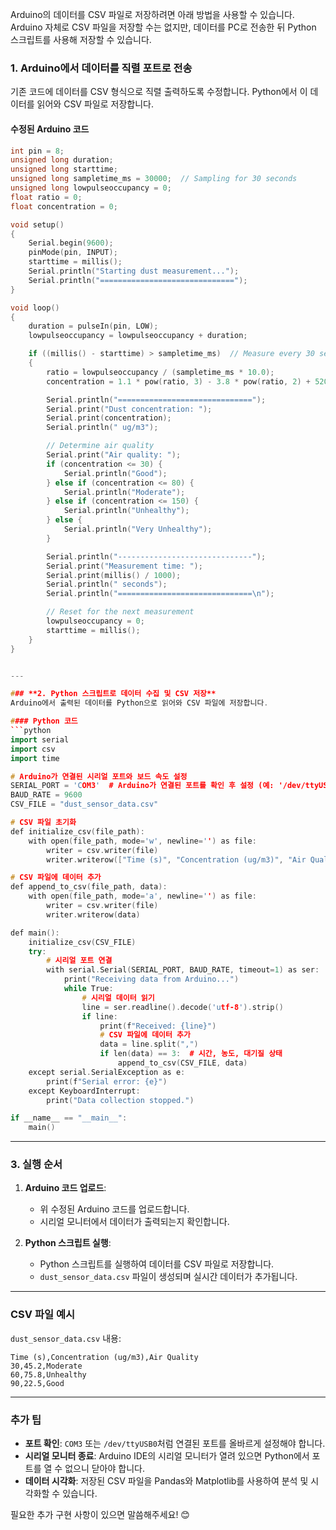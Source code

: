 Arduino의 데이터를 CSV 파일로 저장하려면 아래 방법을 사용할 수 있습니다. Arduino 자체로 CSV 파일을 저장할 수는 없지만, 데이터를 PC로 전송한 뒤 Python 스크립트를 사용해 저장할 수 있습니다.

### **1. Arduino에서 데이터를 직렬 포트로 전송**
기존 코드에 데이터를 CSV 형식으로 직렬 출력하도록 수정합니다. Python에서 이 데이터를 읽어와 CSV 파일로 저장합니다.

#### 수정된 Arduino 코드
```cpp
int pin = 8;
unsigned long duration;
unsigned long starttime;
unsigned long sampletime_ms = 30000;  // Sampling for 30 seconds
unsigned long lowpulseoccupancy = 0;
float ratio = 0;
float concentration = 0;

void setup()
{
    Serial.begin(9600);
    pinMode(pin, INPUT);
    starttime = millis();
    Serial.println("Starting dust measurement...");
    Serial.println("==============================");
}

void loop()
{
    duration = pulseIn(pin, LOW);
    lowpulseoccupancy = lowpulseoccupancy + duration;

    if ((millis() - starttime) > sampletime_ms)  // Measure every 30 seconds
    {
        ratio = lowpulseoccupancy / (sampletime_ms * 10.0);
        concentration = 1.1 * pow(ratio, 3) - 3.8 * pow(ratio, 2) + 520 * ratio + 0.62; // Unit: ug/m3

        Serial.println("==============================");
        Serial.print("Dust concentration: ");
        Serial.print(concentration);
        Serial.println(" ug/m3");

        // Determine air quality
        Serial.print("Air quality: ");
        if (concentration <= 30) {
            Serial.println("Good");
        } else if (concentration <= 80) {
            Serial.println("Moderate");
        } else if (concentration <= 150) {
            Serial.println("Unhealthy");
        } else {
            Serial.println("Very Unhealthy");
        }

        Serial.println("------------------------------");
        Serial.print("Measurement time: ");
        Serial.print(millis() / 1000);
        Serial.println(" seconds");
        Serial.println("==============================\n");

        // Reset for the next measurement
        lowpulseoccupancy = 0;
        starttime = millis();
    }
}


---

### **2. Python 스크립트로 데이터 수집 및 CSV 저장**
Arduino에서 출력된 데이터를 Python으로 읽어와 CSV 파일에 저장합니다.

#### Python 코드
```python
import serial
import csv
import time

# Arduino가 연결된 시리얼 포트와 보드 속도 설정
SERIAL_PORT = 'COM3'  # Arduino가 연결된 포트를 확인 후 설정 (예: '/dev/ttyUSB0' 또는 'COM3')
BAUD_RATE = 9600
CSV_FILE = "dust_sensor_data.csv"

# CSV 파일 초기화
def initialize_csv(file_path):
    with open(file_path, mode='w', newline='') as file:
        writer = csv.writer(file)
        writer.writerow(["Time (s)", "Concentration (ug/m3)", "Air Quality"])  # 헤더 추가

# CSV 파일에 데이터 추가
def append_to_csv(file_path, data):
    with open(file_path, mode='a', newline='') as file:
        writer = csv.writer(file)
        writer.writerow(data)

def main():
    initialize_csv(CSV_FILE)
    try:
        # 시리얼 포트 연결
        with serial.Serial(SERIAL_PORT, BAUD_RATE, timeout=1) as ser:
            print("Receiving data from Arduino...")
            while True:
                # 시리얼 데이터 읽기
                line = ser.readline().decode('utf-8').strip()
                if line:
                    print(f"Received: {line}")
                    # CSV 파일에 데이터 추가
                    data = line.split(",")
                    if len(data) == 3:  # 시간, 농도, 대기질 상태
                        append_to_csv(CSV_FILE, data)
    except serial.SerialException as e:
        print(f"Serial error: {e}")
    except KeyboardInterrupt:
        print("Data collection stopped.")

if __name__ == "__main__":
    main()
```

---

### **3. 실행 순서**
1. **Arduino 코드 업로드**:
   - 위 수정된 Arduino 코드를 업로드합니다.
   - 시리얼 모니터에서 데이터가 출력되는지 확인합니다.

2. **Python 스크립트 실행**:
   - Python 스크립트를 실행하여 데이터를 CSV 파일로 저장합니다.
   - `dust_sensor_data.csv` 파일이 생성되며 실시간 데이터가 추가됩니다.

---

### **CSV 파일 예시**
`dust_sensor_data.csv` 내용:
```csv
Time (s),Concentration (ug/m3),Air Quality
30,45.2,Moderate
60,75.8,Unhealthy
90,22.5,Good
```

---

### **추가 팁**
- **포트 확인**: `COM3` 또는 `/dev/ttyUSB0`처럼 연결된 포트를 올바르게 설정해야 합니다.
- **시리얼 모니터 종료**: Arduino IDE의 시리얼 모니터가 열려 있으면 Python에서 포트를 열 수 없으니 닫아야 합니다.
- **데이터 시각화**: 저장된 CSV 파일을 Pandas와 Matplotlib를 사용하여 분석 및 시각화할 수 있습니다.

필요한 추가 구현 사항이 있으면 말씀해주세요! 😊

